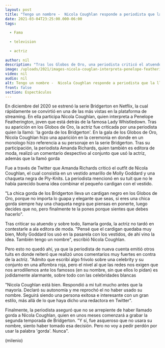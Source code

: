 ```yaml
---
layout: post
title: "Tengo un nombre -  Nicola Coughlan responde a periodista que la llamó 'la gorda de los Bridgerton'"
date: 2021-03-04T23:25:00.000-06:00
tags:
  
  - Fama
  
  - television
  
  - actriz
  
author: nil
description: "Tras los Globos de Oro, una periodista criticó el atuendo de Nicola Coughlan, además, la llamó 'la gorda de los Bridgerton'; así le respondió la actriz. "
image: /uploads/2021/images-nicola-couglan-interpreta-penelope-featherington.jpg
video: nil
audio: nil
alt: Tengo un nombre -  Nicola Coughlan responde a periodista que la llamó 'la gorda de los Bridgerton'
front: false
section: Espectáculos
---
```


En diciembre del 2020 se estrenó la serie Bridgerton en Netflix, la cual rápidamente se convirtió en una de las más vistas en la plataforma de streaming. En ella participa Nicola Coughlan, quien interpreta a Penelope Featherington, joven que está detrás de la famosa Lady Whistledown. Tras su aparición en los Globos de Oro, la actriz fue criticada por una periodista quien la llamó: 'la gorda de los Bridgerton'. En la gala de los Globos de Oro, Nicola Coughlan hizo una aparición en la ceremonia en donde en un monologo hizo referencia a su personaje en la serie Bridgerton. Tras su participación, la periodista Amanda Richards, quien también es editora de moda, realizó un comentario despectivo al conjunto que usó la actriz, además que la llamó gorda 

Fue a través de Twitter que Amanda Richards criticó el outfit de Nicola Coughlan, el cual consistía en un vestido amarillo de Molly Goddard y una chaqueta negra de Ply-Knits. La periodista mencionó en su tuit que no le había parecido buena idea combinar el pequeño cardigan con el vestido. 

"La chica gorda de los Bridgerton lleva un cardigan negro en los Globos de Oro, porque no importa lo guapa y elegante que seas, si eres una chica gorda siempre hay una chaqueta negra que piensas en ponerte, luego decides que no, pero finalmente te la pones porque sientes que debes hacerlo". 

​Tras criticar su atuendo y sobre todo, llamarla gorda, la actriz no tardó en contestarle a ala editora de moda. 
"Pensé que el cardigan quedaba muy bien, Molly Goddard los usó en la pasarela con los vestidos, de ahí vino la idea. También tengo un nombre", escribió Nicola Coughlan. 

Pero esto no quedó ahí, ya que la periodista de nueva cuenta emitió otros tuits en donde reiteró que realizó unos comentarios muy fuertes en contra de la actriz. "Admito que escribí algo frívolo sobre una celebrity y su conjunto en una alfombra roja, pero el nivel al que las redes nos exigen que nos arrodillemos ante los famosos (en su nombre, sin que ellos lo pidan) es jodidamente alarmante, sobre todo con las celebridades blancas 

"Nicola Coughlan está bien. Respondió a mi tuit mucho antes que la mayoría. Declaró su autonomía y me reprochó el no haber usado su nombre. Seguirá siendo una persona exitosa e interesante con un gran estilo, más allá de lo que haya dicho una redactora en Twitter". 

Finalmente, la periodista aseguró que no se arrepiente de haber llamado gorda a Nicola Coughlan, quien en unos meses comenzará a grabar la segunda temporada de Bridgerton. "Y sí, fue asqueroso que no usara su nombre, siento haber tomado esa decisión. Pero no voy a pedir perdón por usar la palabra 'gorda'. Nunca". 

(milenio)